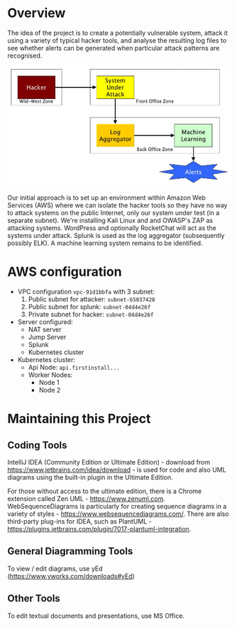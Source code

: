 # Overview

The idea of the project is to create a potentially vulnerable system, attack it using a variety of typical hacker tools,
and analyse the resulting log files to see whether alerts can be generated when particular attack patterns are recognised.

![Context Diagram](20180604_SecurityProjectOverview.jpg)

Our initial approach is to set up an environment within Amazon Web Services (AWS) where we can isolate the hacker tools so they
have no way to attack systems on the public Internet, only our system under test (in a separate subnet). We're installing
Kali Linux and and OWASP's ZAP as attacking systems. WordPress and optionally RocketChat will act as the systems under attack.
Splunk is used as the log aggregator (subsequently possibly ELK). A machine learning system remains to be identified.


# AWS configuration

* VPC configuration `vpc-91d1bbfa` with 3 subnet:
    1. Public subnet for attacker: `subnet-65037428`
    1. Public subnet for splunk: `subnet-04d4e26f`
    1. Private subnet for hacker: `subnet-04d4e26f`
* Server configured:
    * NAT server
    * Jump Server 
    * Splunk 
    * Kubernetes cluster
* Kubernetes cluster:
    * Api Node: `api.firstinstall...`
    * Worker Nodes:
        * Node 1
        * Node 2

# Maintaining this Project

## Coding Tools

IntelliJ IDEA (Community Edition or Ultimate Edition) - download from https://www.jetbrains.com/idea/download -
is used for code and also UML diagrams using the built-in plugin in the Ultimate Edition.

For those without access to the ultimate edition, there is a Chrome extension called Zen UML - https://www.zenuml.com.
WebSequenceDiagrams is particularly for creating sequence diagrams in a variety of styles - https://www.websequencediagrams.com/.
There are also third-party plug-ins for IDEA, such as PlantUML - https://plugins.jetbrains.com/plugin/7017-plantuml-integration.

## General Diagramming Tools

To view / edit diagrams, use yEd (https://www.yworks.com/downloads#yEd)

## Other Tools

To edit textual documents and presentations, use MS Office.

